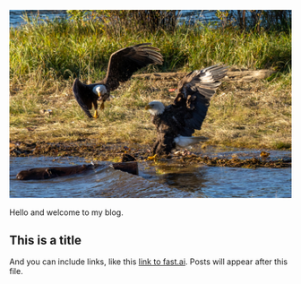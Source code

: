 ![This is Chris logo](images/DSC01338.jpg)

Hello and welcome to my blog.

## This is a title

And you can include links, like this [link to fast.ai](https://www.fast.ai). Posts will appear after this file. 
